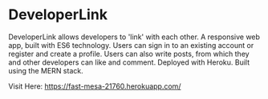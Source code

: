 # DeveloperLink
DeveloperLink allows developers to 'link' with each other. A responsive web app, built with ES6 technology. Users can sign in to an existing account or register and create a profile. Users can also write posts, from which they and other developers can like and comment. Deployed with Heroku.
Built using the MERN stack.

Visit Here: https://fast-mesa-21760.herokuapp.com/
